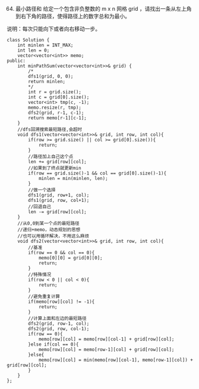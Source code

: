 64. 最小路径和
给定一个包含非负整数的 m x n 网格 grid ，请找出一条从左上角到右下角的路径，使得路径上的数字总和为最小。

说明：每次只能向下或者向右移动一步。


	class Solution {
	    int minlen = INT_MAX;
	    int len = 0;
	    vector<vector<int>> memo;
	public:
	    int minPathSum(vector<vector<int>>& grid) {
	        /*
	        dfs1(grid, 0, 0);
	        return minlen;
	        */
	        int r = grid.size();
	        int c = grid[0].size();
	        vector<int> tmp(c, -1);
	        memo.resize(r, tmp);
	        dfs2(grid, r-1, c-1);
	        return memo[r-1][c-1];
	    }
	    //dfs回溯搜索最短路径,会超时
	    void dfs1(vector<vector<int>>& grid, int row, int col){
	        if(row >= grid.size() || col >= grid[0].size()){
	            return;
	        }
	        //路径加上自己这个点
	        len += grid[row][col];
	        //如果到了终点就更新min
	        if(row == grid.size()-1 && col == grid[0].size()-1){
	            minlen = min(minlen, len);
	        }
	        //做一个选择
	        dfs1(grid, row+1, col);
	        dfs1(grid, row, col+1);
	        //回退自己
	        len -= grid[row][col];
	    }
	    //从0,0到某一个点的最短路径
	    //递归+memo，动态规划的思想
	    //也可以用循环解决，不用这么麻烦
	    void dfs2(vector<vector<int>>& grid, int row, int col){
	        //基准
	        if(row == 0 && col == 0){
	            memo[0][0] = grid[0][0];
	            return;
	        }
	        //特殊情况
	        if(row < 0 || col < 0){
	            return;
	        }
	        //避免重复计算
	        if(memo[row][col] != -1){
	            return;
	        }
	        //计算上面和左边的最短路径
	        dfs2(grid, row-1, col);
	        dfs2(grid, row, col-1);
	        if(row == 0){
	            memo[row][col] = memo[row][col-1] + grid[row][col];
	        }else if(col == 0){
	            memo[row][col] = memo[row-1][col] + grid[row][col];
	        }else{
	            memo[row][col] = min(memo[row][col-1], memo[row-1][col]) + grid[row][col];
	        } 
	    }
	};